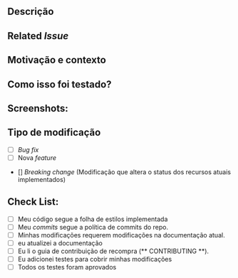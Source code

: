<!--- Provide a general resume of yours modifications -->

## Descrição
<!--- Describe your modifications in detail -->

## Related _Issue_
<!--- This project only accept _pull requests_ from open _issues_. -->
<!--- If you are proposing a new feature or modification, first, discuss it with a issue -->
<!--- Please, link the issue below: -->

## Motivação e contexto
<!--- Why is this modification necessary? Which problem it solves?  -->

## Como isso foi testado?
<!--- Please, write all details of how your modifications where tested -->

## Screenshots:

## Tipo de modificação
<!--- Which type of modifications -->
- [ ] _Bug fix_
- [ ] Nova _feature_
- [] _Breaking change_ (Modificação que altera o status dos recursos atuais implementados)

## Check List:
- [ ] Meu código segue a folha de estilos implementada
- [ ] Meu _commits_ segue a política de commits do repo.
- [ ] Minhas modificações requerem modificações na documentação atual.
- [ ] eu atualizei a documentação
- [ ] Eu li o guia de contribuição de recompra (** CONTRIBUTING **).
- [ ] Eu adicionei testes para cobrir minhas modificações
- [ ] Todos os testes foram aprovados
